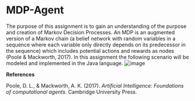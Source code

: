 # MDP-Agent
The purpose of this assignment is to gain an understanding of the purpose and creation of Markov Decision Processes. An MDP is an augmented version of a Markov chain (a belief network with random variables in a sequence where each variable only directly depends on its predecessor in the sequence) which includes potential actions and rewards as nodes (Poole & Mackworth, 2017). In this assignment the following scenario will be modeled and implemented in the Java language.
![image](https://user-images.githubusercontent.com/87348643/169909650-51c74bab-25c4-44a6-8484-b0b4da22dd2d.png)




**References**

Poole, D. L., & Mackworth, A. K. (2017). _Artificial Intelligence: Foundations of computational agents_. Cambridge University Press.
